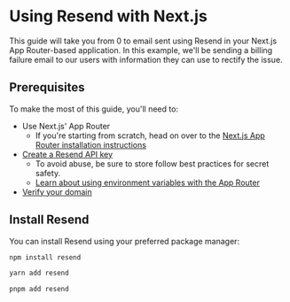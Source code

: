 # Using Resend with Next.js

This guide will take you from 0 to email sent using Resend in your Next.js App Router-based application. In this example, we'll be sending a billing failure email to our users with information they can use to rectify the issue.

## Prerequisites

To make the most of this guide, you'll need to:

- Use Next.js' App Router
  - If you're starting from scratch, head on over to the [Next.js App Router installation instructions](https://nextjs.org/docs/app/getting-started/installation)
- [Create a Resend API key](https://resend.com/api-keys)
  - To avoid abuse, be sure to store follow best practices for secret safety.
  - [Learn about using environment variables with the App Router](https://nextjs.org/docs/app/building-your-application/configuring/environment-variables)
- [Verify your domain](https://resend.com/domains)

## Install Resend

You can install Resend using your preferred package manager:

```bash npm
npm install resend
```

```bash yarn
yarn add resend
```

```bash pnpm
pnpm add resend
```
